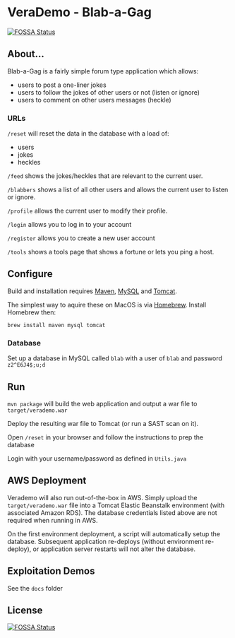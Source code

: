 # VeraDemo - Blab-a-Gag
[![FOSSA Status](https://app.fossa.com/api/projects/git%2Bgithub.com%2Fandrewgc%2FVerademo.svg?type=shield)](https://app.fossa.com/projects/git%2Bgithub.com%2Fandrewgc%2FVerademo?ref=badge_shield)


## About...

Blab-a-Gag is a fairly simple forum type application which allows:
 - users to post a one-liner jokes
 - users to follow the jokes of other users or not (listen or ignore)
 - users to comment on other users messages (heckle)
 
### URLs

`/reset` will reset the data in the database with a load of:
 - users
 - jokes
 - heckles
  
`/feed` shows the jokes/heckles that are relevant to the current user.

`/blabbers` shows a list of all other users and allows the current user to listen or ignore.

`/profile` allows the current user to modify their profile.

`/login` allows you to log in to your account

`/register` allows you to create a new user account

`/tools` shows a tools page that shows a fortune or lets you ping a host.
   
## Configure

Build and installation requires [Maven](https://maven.apache.org), [MySQL](https://www.mysql.com/) and [Tomcat](https://tomcat.apache.org/).

The simplest way to aquire these on MacOS is via [Homebrew](http://brew.sh/). Install Homebrew then:

    brew install maven mysql tomcat

### Database

Set up a database in MySQL called `blab` with a user of `blab` and password `z2^E6J4$;u;d`
 
## Run

`mvn package` will build the web application and output a war file to `target/verademo.war`

Deploy the resulting war file to Tomcat (or run a SAST scan on it).

Open `/reset` in your browser and follow the instructions to prep the database

Login with your username/password as defined in `Utils.java`

## AWS Deployment

Verademo will also run out-of-the-box in AWS. Simply upload the `target/verademo.war` file into a Tomcat Elastic Beanstalk environment (with associated Amazon RDS). The database credentials listed above are not required when running in AWS.

On the first environment deployment, a script will automatically setup the database. Subsequent application re-deploys (without environment re-deploy), or application server restarts will not alter the database.

## Exploitation Demos

See the `docs` folder


## License
[![FOSSA Status](https://app.fossa.com/api/projects/git%2Bgithub.com%2Fandrewgc%2FVerademo.svg?type=large)](https://app.fossa.com/projects/git%2Bgithub.com%2Fandrewgc%2FVerademo?ref=badge_large)